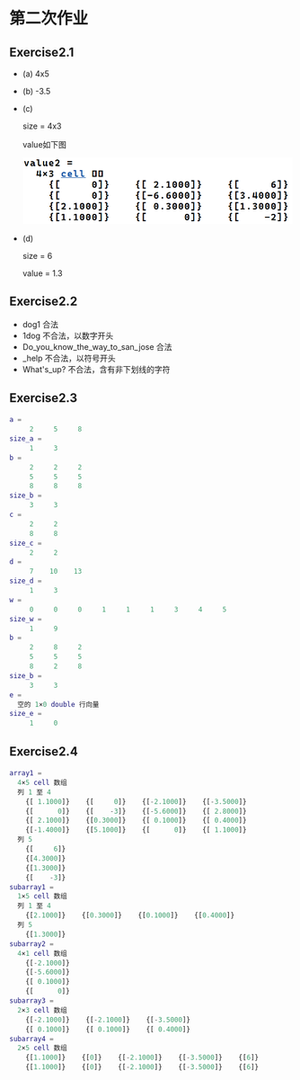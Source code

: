 # 第二次作业

## Exercise2.1

* (a) 4x5

* (b) -3.5

* (c)

  size = 4x3 

  value如下图

  ![photo](Ex2.1.c.png)

* (d)

  size = 6

  value = 1.3

## Exercise2.2

* dog1          合法
* 1dog          不合法，以数字开头
* Do_you_know_the_way_to_san_jose         合法
* _help          不合法，以符号开头
* What's_up?   不合法，含有非下划线的字符

 ## Exercise2.3

```matlab
a =
     2     5     8
size_a =
     1     3
b =
     2     2     2
     5     5     5
     8     8     8
size_b =
     3     3
c =
     2     2
     8     8
size_c =
     2     2
d =
     7    10    13
size_d =
     1     3
w =
     0     0     0     1     1     1     3     4     5
size_w =
     1     9
b =
     2     8     2
     5     5     5
     8     2     8
size_b =
     3     3
e =
  空的 1×0 double 行向量
size_e =
     1     0
```

## Exercise2.4

```matlab
array1 =
  4×5 cell 数组
  列 1 至 4
    {[ 1.1000]}    {[     0]}    {[-2.1000]}    {[-3.5000]}
    {[      0]}    {[    -3]}    {[-5.6000]}    {[ 2.8000]}
    {[ 2.1000]}    {[0.3000]}    {[ 0.1000]}    {[ 0.4000]}
    {[-1.4000]}    {[5.1000]}    {[      0]}    {[ 1.1000]}
  列 5
    {[     6]}
    {[4.3000]}
    {[1.3000]}
    {[    -3]}
subarray1 =
  1×5 cell 数组
  列 1 至 4
    {[2.1000]}    {[0.3000]}    {[0.1000]}    {[0.4000]}
  列 5
    {[1.3000]}
subarray2 =
  4×1 cell 数组
    {[-2.1000]}
    {[-5.6000]}
    {[ 0.1000]}
    {[      0]}
subarray3 =
  2×3 cell 数组
    {[-2.1000]}    {[-2.1000]}    {[-3.5000]}
    {[ 0.1000]}    {[ 0.1000]}    {[ 0.4000]}
subarray4 =
  2×5 cell 数组
    {[1.1000]}    {[0]}    {[-2.1000]}    {[-3.5000]}    {[6]}
    {[1.1000]}    {[0]}    {[-2.1000]}    {[-3.5000]}    {[6]}
```

